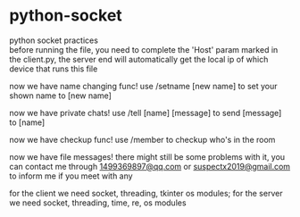 # python-socket
python socket practices  
before running the file, you need to complete the 'Host' param marked in the client.py, the server end will automatically get the local ip of which device that runs this file

now we have name changing func! use /setname \[new name] to set your shown name to \[new name]

now we have private chats! use /tell \[name] \[message] to send \[message] to \[name]

now we have checkup func! use /member to checkup who's in the room

now we have file messages! there might still be some problems with it, you can contact me through 1499369897@qq.com or suspectx2019@gmail.com to inform me if you meet with any

for the client we need socket, threading, tkinter os modules; for the server we need socket, threading, time, re, os modules
